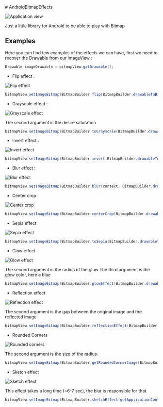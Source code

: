 # AndroidBitmapEffects

![Application view](https://github.com/1ud0v1c/AndroidBitmapEffects/raw/master/screenshots/application.png "")

Just a little library for Android to be able to play with Bitmap 

## Examples 

Here you can find few examples of the effects we can have, first we need to recover the Drawable from our ImageView :

```java
Drawable imageDrawable = bitmapView.getDrawable();
```

- Flip effect :

![Flip effect](https://github.com/1ud0v1c/AndroidBitmapEffects/raw/master/screenshots/flip.png "")

```java
bitmapView.setImageBitmap(BitmapBuilder.flip(BitmapBuilder.drawableToBitmap(imageDrawable)));
```

- Grayscale effect :

![Grayscale effect](https://github.com/1ud0v1c/AndroidBitmapEffects/raw/master/screenshots/grayscale.png "")

The second argument is the desire saturation

```java
bitmapView.setImageBitmap(BitmapBuilder.toGrayscale(BitmapBuilder.drawableToBitmap(imageDrawable), 0.2f));
```

- Invert effect :

![Invert effect](https://github.com/1ud0v1c/AndroidBitmapEffects/raw/master/screenshots/invert.png "")

```java
bitmapView.setImageBitmap(BitmapBuilder.invert(BitmapBuilder.drawableToBitmap(imageDrawable)));
```

- Blur effect : 

![Blur effect](https://github.com/1ud0v1c/AndroidBitmapEffects/raw/master/screenshots/blur.png "")

```java
bitmapView.setImageBitmap(BitmapBuilder.blur(context, BitmapBuilder.drawableToBitmap(imageDrawable)));
```

- Center crop

![Center crop](https://github.com/1ud0v1c/AndroidBitmapEffects/raw/master/screenshots/cropcenter.png "")

```java
bitmapView.setImageBitmap(BitmapBuilder.centerCrop(BitmapBuilder.drawableToBitmap(imageDrawable)));
```

- Sepia effect

![Sepia effect](https://github.com/1ud0v1c/AndroidBitmapEffects/raw/master/screenshots/sepia.png "")

```java
bitmapView.setImageBitmap(BitmapBuilder.toSepia(BitmapBuilder.drawableToBitmap(imageDrawable)));			    
```

- Glow effect 

![Glow effect](https://github.com/1ud0v1c/AndroidBitmapEffects/raw/master/screenshots/glow.png "")

The second argument is the radius of the glow
The third argument is the glow color, here a blue 

```java
bitmapView.setImageBitmap(BitmapBuilder.glowEffect(BitmapBuilder.drawableToBitmap(imageDrawable), 40, 0xFF25BBEF));
```

- Reflection effect

![Reflection effect](https://github.com/1ud0v1c/AndroidBitmapEffects/raw/master/screenshots/reflection.png "")

The second argument is the gap between the original image and the reflected image 

```java
bitmapView.setImageBitmap(BitmapBuilder.reflectionEffect(BitmapBuilder.drawableToBitmap(imageDrawable), 4));
```

- Rounded Corners

![Rounded corners](https://github.com/1ud0v1c/AndroidBitmapEffects/raw/master/screenshots/rounded_corners.png "")

The second argument is the size of the radius. 

```java
bitmapView.setImageBitmap(BitmapBuilder.getRoundedCornerImage(BitmapBuilder.drawableToBitmap(imageDrawable), 50));
```

- Sketch effect

![Sketch effect](https://github.com/1ud0v1c/AndroidBitmapEffects/raw/master/screenshots/sketch.png "")

This effect takes a long time (~6-7 sec), the blur is responsible for that. 

```java
bitmapView.setImageBitmap(BitmapBuilder.sketchEffect(getApplicationContext(), BitmapBuilder.drawableToBitmap(imageDrawable)));
```
